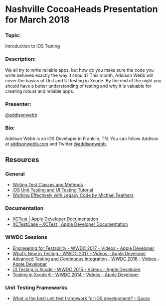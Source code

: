 # Nashville CocoaHeads Presentation for March 2018

### Topic:
Introduction to iOS Testing

### Description:
We all try to write reliable apps, but how do you make sure the code you write behaves exactly the way it should? This month, Addison Webb will cover the basics of Unit and UI testing in Xcode. By the end of the night you should have a better understanding of testing and why it is valuable for creating robust and reliable apps.

### Presenter:
[@addisonwebb](https://twitter.com/addisonwebb)

### Bio:
Addison Webb is an iOS Developer in Franklin, TN. You can follow Addison at [addisonwebb.com](http://addisonwebb.com) and Twitter [@addisonwebb](https://twitter.com/addisonwebb).

## Resources
### General
- [Writing Test Classes and Methods](https://developer.apple.com/library/content/documentation/DeveloperTools/Conceptual/testing_with_xcode/chapters/04-writing_tests.html)
- [iOS Unit Testing and UI Testing Tutorial](https://www.raywenderlich.com/150073/ios-unit-testing-and-ui-testing-tutorial)
- [Working Effectively with Legacy Code by Michael Feathers](https://www.amazon.com/Working-Effectively-Legacy-Michael-Feathers/dp/0131177052)

### Documentation
- [XCTest | Apple Developer Documentation](https://developer.apple.com/documentation/xctest)
- [XCTestCase - XCTest | Apple Developer Documentation](https://developer.apple.com/documentation/xctest/xctestcase)

### WWDC Sessions
- [Engineering for Testability - WWDC 2017 - Videos - Apple Developer](https://developer.apple.com/videos/play/wwdc2017/414/)
- [What’s New in Testing - WWDC 2017 - Videos - Apple Developer](https://developer.apple.com/videos/play/wwdc2017/409/)
- [Advanced Testing and Continuous Integration - WWDC 2016 - Videos - Apple Developer](https://developer.apple.com/videos/play/wwdc2016/409/)
- [UI Testing in Xcode - WWDC 2015 - Videos - Apple Developer](https://developer.apple.com/videos/play/wwdc2015/406/)
- [Testing in Xcode 6 - WWDC 2014 - Videos - Apple Developer](https://developer.apple.com/videos/play/wwdc2014/414/)

### Unit Testing Frameworks
- [What is the best unit test framework for iOS development? - Quora](https://www.quora.com/What-is-the-best-unit-test-framework-for-iOS-development)
